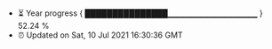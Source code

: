 - ⏳ Year progress { ███████████████▁▁▁▁▁▁▁▁▁▁▁▁▁▁▁ } 52.24 %
- ⏰ Updated on Sat, 10 Jul 2021 16:30:36 GMT

